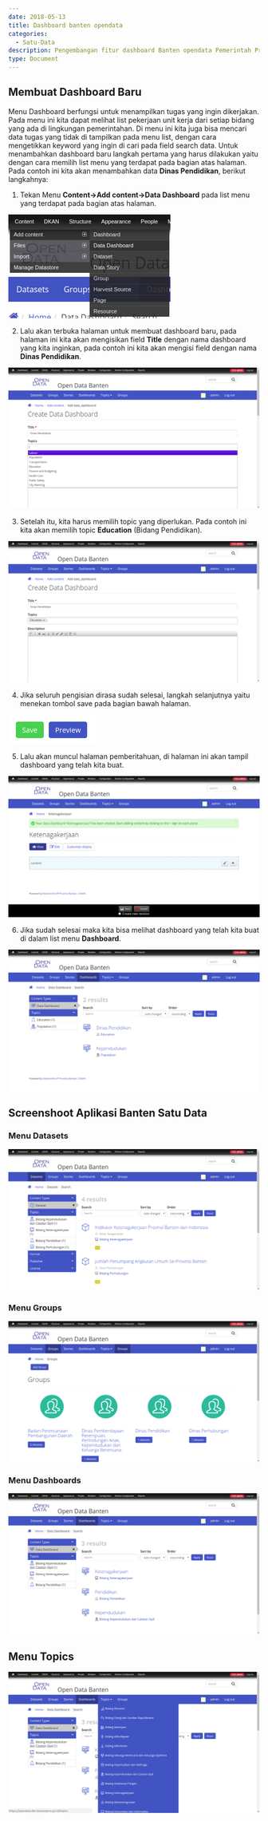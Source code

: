 ```yaml
---
date: 2018-05-13
title: Dashboard banten opendata
categories:
  - Satu-Data
description: Pengembangan fitur dashboard Banten opendata Pemerintah Provinsi Banten
type: Document
---
```


## Membuat Dashboard Baru

Menu Dashboard berfungsi untuk menampilkan tugas yang ingin dikerjakan. Pada menu ini kita dapat melihat list pekerjaan unit kerja dari setiap bidang yang ada di lingkungan pemerintahan. Di menu ini kita juga bisa mencari data tugas yang tidak di tampilkan pada menu list, dengan cara mengetikkan keyword yang ingin di cari pada field search data. Untuk menambahkan dashboard baru langkah pertama yang harus dilakukan yaitu dengan cara memilih list menu yang terdapat pada bagian atas halaman. Pada contoh ini kita akan menambahkan data **Dinas Pendidikan**, berikut langkahnya:

1. Tekan Menu **Content->Add content->Data Dashboard** pada list menu yang terdapat pada bagian atas halaman.

 [![List Menu Buat Dashboard Baru](/images/satu-data/banten-satu-data_membuat-dashboard-baru.png)](/images/satu-data/banten-satu-data_membuat-dashboard-baru.png)

2. Lalu akan terbuka halaman untuk membuat dashboard baru, pada halaman ini kita akan mengisikan field **Title** dengan nama dashboard yang kita inginkan, pada contoh ini kita akan mengisi field dengan nama **Dinas Pendidikan**.

 [![Mengisi Field TDashboard](/images/satu-data/banten-satu-data_mengisi-field-dashboard.png)](/images/satu-data/banten-satu-data_mengisi-field-dashboard.png)

3. Setelah itu, kita harus memilih topic yang diperlukan. Pada contoh ini kita akan memilih topic **Education** (Bidang Pendidikan).

 [![LMemilih Topic](/images/satu-data/banten-satu-data_memilih-topic-lagi.png)](/images/satu-data/banten-satu-data_memilih-topic-lagi.png)

4. Jika seluruh pengisian dirasa sudah selesai, langkah selanjutnya yaitu menekan tombol save pada bagian bawah halaman.

 [![Tombol Save 4](/images/satu-data/banten-satu-data_tombol-save-lagi.png)](/images/satu-data/banten-satu-data_tombol-save-lagi.png)

5. Lalu akan muncul halaman pemberitahuan, di halaman ini akan tampil dashboard yang telah kita buat.

 [![THalaman Pemberitahuan](/images/satu-data/banten-satu-data_pemberitahuan-halaman.png)](/images/satu-data/banten-satu-data_pemberitahuan-halaman.png)

6. Jika sudah selesai maka kita bisa melihat dashboard yang telah kita buat di dalam list menu **Dashboard**.

 [![List TDashboard Yang sudah dibuat](/images/satu-data/banten-satu-data_dash-board-telah-dibuat.png)](/images/satu-data/banten-satu-data_dash-board-telah-dibuat.png)

## Screenshoot Aplikasi Banten Satu Data

### Menu Datasets

[![SS Menu Datasets](/images/satu-data/banten-satu-data_ss-menu-dataset.png)](/images/satu-data/banten-satu-data_ss-menu-dataset.png)

### Menu Groups

[![SS Menu Groups](/images/satu-data/banten-satu-data_ss-menu-group.png)](/images/satu-data/banten-satu-data_ss-menu-group.png)

### Menu Dashboards

[![SS Menu Dasboards](/images/satu-data/banten-satu-data_ss-menu-dashboard.png)](/images/satu-data/banten-satu-data_ss-menu-dashboard.png)

## Menu Topics

[![SS Menu Topics](/images/satu-data/banten-satu-data_ss-menu-topics.png)](/images/satu-data/banten-satu-data_ss-menu-topics.png)
